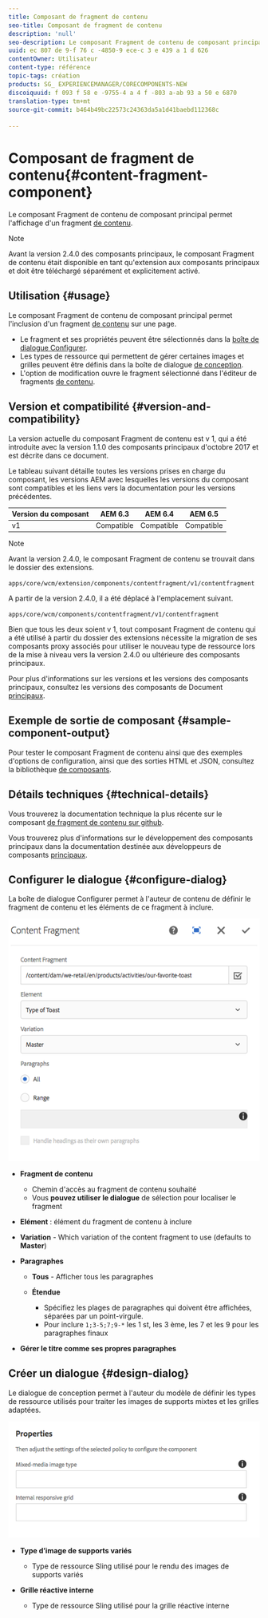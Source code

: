 ```yaml
---
title: Composant de fragment de contenu
seo-title: Composant de fragment de contenu
description: 'null'
seo-description: Le composant Fragment de contenu de composant principal permet l'affichage d'un fragment de contenu.
uuid: ec 807 de 9-f 76 c -4850-9 ece-c 3 e 439 a 1 d 626
contentOwner: Utilisateur
content-type: référence
topic-tags: création
products: SG_ EXPERIENCEMANAGER/CORECOMPONENTS-NEW
discoiquuid: f 093 f 58 e -9755-4 a 4 f -803 a-ab 93 a 50 e 6870
translation-type: tm+mt
source-git-commit: b464b49bc22573c24363da5a1d41baebd112368c

---
```



# Composant de fragment de contenu{#content-fragment-component}

Le composant Fragment de contenu de composant principal permet l&#39;affichage d&#39;un fragment [de contenu](https://helpx.adobe.com/experience-manager/6-5/assets/using/content-fragments.html).

>[!NOTE]
>
>Avant la version 2.4.0 des composants principaux, le composant Fragment de contenu était disponible en tant qu&#39;extension aux composants principaux et doit être téléchargé séparément et explicitement activé.

## Utilisation {#usage}

Le composant Fragment de contenu de composant principal permet l&#39;inclusion d&#39;un fragment [de contenu](https://helpx.adobe.com/experience-manager/6-5/assets/using/content-fragments.html) sur une page.

* Le fragment et ses propriétés peuvent être sélectionnés dans la [boîte de dialogue Configurer](#configure-dialog).
* Les types de ressource qui permettent de gérer certaines images et grilles peuvent être définis dans la boîte de dialogue [de conception](#design-dialog).
* L&#39;option de modification ouvre le fragment sélectionné dans l&#39;éditeur de fragments [de contenu](https://helpx.adobe.com/content/help/en/experience-manager/6-5/assets/using/content-fragments.html).

## Version et compatibilité {#version-and-compatibility}

La version actuelle du composant Fragment de contenu est v 1, qui a été introduite avec la version 1.1.0 des composants principaux d&#39;octobre 2017 et est décrite dans ce document.

Le tableau suivant détaille toutes les versions prises en charge du composant, les versions AEM avec lesquelles les versions du composant sont compatibles et les liens vers la documentation pour les versions précédentes.

| Version du composant | AEM 6.3 | AEM 6.4 | AEM 6.5 |
|--- |--- |--- |---|
| v1 | Compatible | Compatible | Compatible |

>[!NOTE]
>
>Avant la version 2.4.0, le composant Fragment de contenu se trouvait dans le dossier des extensions.
>
> `apps/core/wcm/extension/components/contentfragment/v1/contentfragment`
> 
>A partir de la version 2.4.0, il a été déplacé à l&#39;emplacement suivant.
>
>`apps/core/wcm/components/contentfragment/v1/contentfragment`
>
>Bien que tous les deux soient v 1, tout composant Fragment de contenu qui a été utilisé à partir du dossier des extensions nécessite la migration de ses composants proxy associés pour utiliser le nouveau type de ressource lors de la mise à niveau vers la version 2.4.0 ou ultérieure des composants principaux.

Pour plus d&#39;informations sur les versions et les versions des composants principaux, consultez les versions des composants de Document [principaux](versions.md).

## Exemple de sortie de composant {#sample-component-output}

Pour tester le composant Fragment de contenu ainsi que des exemples d&#39;options de configuration, ainsi que des sorties HTML et JSON, consultez la bibliothèque [de composants](http://opensource.adobe.com/aem-core-wcm-components/library/content-fragment.html).

## Détails techniques {#technical-details}

Vous trouverez la documentation technique la plus récente sur le composant [de fragment de contenu sur github](https://github.com/adobe/aem-core-wcm-components/tree/master/content/src/content/jcr_root/apps/core/wcm/components/contentfragment/v1/contentfragment).

Vous trouverez plus d&#39;informations sur le développement des composants principaux dans la documentation destinée aux développeurs de composants [principaux](developing.md).

## Configurer le dialogue {#configure-dialog}

La boîte de dialogue Configurer permet à l&#39;auteur de contenu de définir le fragment de contenu et les éléments de ce fragment à inclure.

![](assets/chlimage_1-87.png)

* **Fragment de contenu**

   * Chemin d&#39;accès au fragment de contenu souhaité
   * Vous **pouvez utiliser le dialogue** de sélection pour localiser le fragment

* **Elément** : élément du fragment de contenu à inclure
* **Variation** - Which variation of the content fragment to use (defaults to **Master**)

* **Paragraphes**

   * **Tous** - Afficher tous les paragraphes
   * **Étendue**

      * Spécifiez les plages de paragraphes qui doivent être affichées, séparées par un point-virgule.
      * Pour inclure `1;3-5;7;9-*` les 1 st, les 3 ème, les 7 et les 9 pour les paragraphes finaux

* **Gérer le titre comme ses propres paragraphes**

## Créer un dialogue {#design-dialog}

Le dialogue de conception permet à l&#39;auteur du modèle de définir les types de ressource utilisés pour traiter les images de supports mixtes et les grilles adaptées.

![](assets/chlimage_1-88.png)

* **Type d’image de supports variés**

   * Type de ressource Sling utilisé pour le rendu des images de supports variés

* **Grille réactive interne**

   * Type de ressource Sling utilisé pour la grille réactive interne